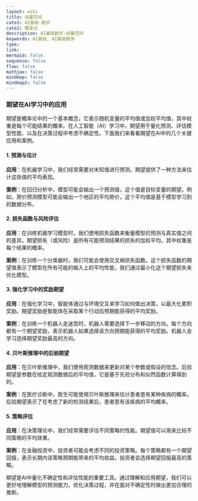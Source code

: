 ```yaml
---
layout: wiki
title: 向量空间
cate1: AI基础-数学
cate2: 概率论
description: AI基础数学-向量空间
keywords: AI基础, AI基础数学
type:
link:
mermaid: false
sequence: false
flow: false
mathjax: false
mindmap: false
mindmap2: false
---
```


### 期望在AI学习中的应用

期望是概率论中的一个基本概念，它表示随机变量的平均值或加权平均值，其中权重是每个可能结果的概率。在人工智能（AI）学习中，期望用于量化预测、评估模型性能、以及在决策过程中考虑不确定性。下面我们来看看期望在AI中的几个关键应用和案例。

#### 1. 预测与估计

**应用**：在机器学习中，我们经常需要对未知值进行预测。期望提供了一种方法来估计这些值的平均表现。

**案例**：在回归分析中，模型可能会输出一个预测值，这个值是目标变量的期望。例如，房价预测模型可能会输出一个地区的平均房价，这个平均值是基于模型学习到的数据分布。

#### 2. 损失函数与风险评估

**应用**：在训练机器学习模型时，我们使用损失函数来衡量模型的预测与真实值之间的差异。期望损失（或风险）是所有可能预测结果的损失的加权平均，其中权重是每个结果的概率。

**案例**：在训练一个分类器时，我们可能会使用交叉熵损失函数。这个损失函数的期望值表示了模型在所有可能的输入上的平均性能，我们通过最小化这个期望损失来优化模型。

#### 3. 强化学习中的奖励期望

**应用**：在强化学习中，智能体通过与环境交互来学习如何做出决策，以最大化累积奖励。期望奖励是智能体在采取某个行动后预期能获得的平均奖励。

**案例**：在训练一个机器人走迷宫时，机器人需要选择下一步移动的方向。每个方向都有一个期望奖励，表示机器人如果选择该方向预期能获得的平均奖励。机器人会学习选择期望奖励最高的方向。

#### 4. 贝叶斯推理中的后验期望

**应用**：在贝叶斯推理中，我们使用观测数据来更新对某个参数或假设的信念。后验期望是参数在给定观测数据后的平均值，它是基于先验分布和似然函数计算得到的。

**案例**：在医疗诊断中，医生可能使用贝叶斯推理来估计患者患有某种疾病的概率。后验期望表示了在考虑了新的检测结果后，患者患有该疾病的平均概率。

#### 5. 策略评估

**应用**：在决策理论中，我们经常需要评估不同策略的性能。期望值可以用来比较不同策略的平均效果。

**案例**：在金融投资中，投资者可能会考虑不同的投资策略。每个策略都有一个期望回报，表示长期内该策略预期能带来的平均收益。投资者会选择期望回报最高的策略。

期望是AI中量化不确定性和评估性能的重要工具。通过理解和应用期望，我们可以更好地理解模型的预测能力，优化决策过程，并在面对不确定性时做出更加合理的推断。
